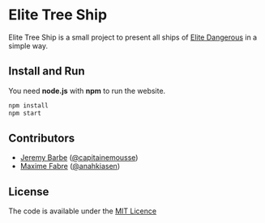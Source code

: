 # Elite Tree Ship

Elite Tree Ship is a small project to present all ships of [Elite Dangerous](https://www.elitedangerous.com) in a simple way.

## Install and Run

You need **node.js** with **npm** to run the website.

```bash
npm install
npm start
``` 

## Contributors

- [Jeremy Barbe](https://github.com/CapMousse) ([@capitainemousse](https://twitter.com/capitainemousse)) 
- [Maxime Fabre](https://github.com/anahkiasen) ([@anahkiasen](https://twitter.com/anahkiasen))

## License

The code is available under the [MIT Licence](https://github.com/CapMousse/EliteShipTree/blob/master/LICENCE)